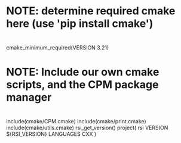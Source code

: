 #
# NOTE: determine required cmake here (use 'pip install cmake')
#
cmake_minimum_required(VERSION 3.21)

#
# NOTE: Include our own cmake scripts, and the CPM package manager
#
include(cmake/CPM.cmake)
include(cmake/print.cmake)
include(cmake/utils.cmake)
rsi_get_version()
project(
  rsi
  VERSION ${RSI_VERSION}
  LANGUAGES CXX
)

